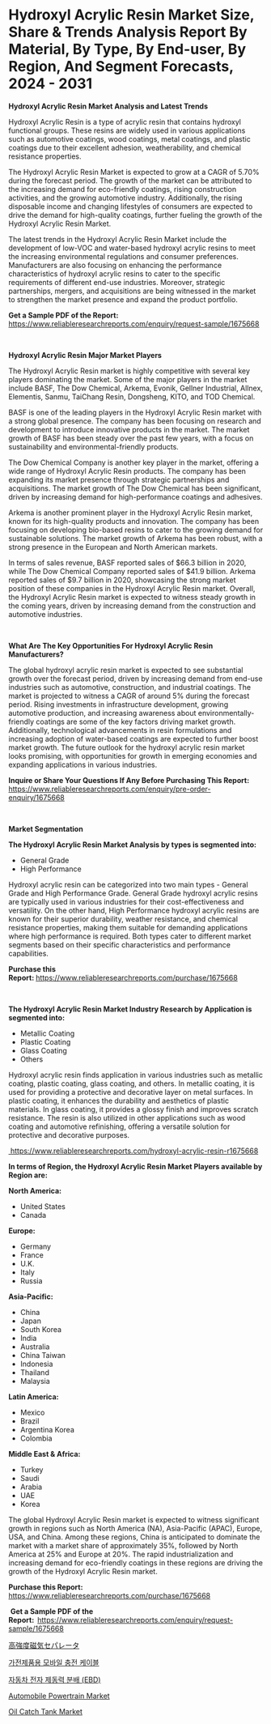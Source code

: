 <p><h1>Hydroxyl Acrylic Resin Market Size, Share & Trends Analysis Report By Material, By Type, By End-user, By Region, And Segment Forecasts, 2024 - 2031</h1></p><p><strong>Hydroxyl Acrylic Resin Market Analysis and Latest Trends</strong></p>
<p><p>Hydroxyl Acrylic Resin is a type of acrylic resin that contains hydroxyl functional groups. These resins are widely used in various applications such as automotive coatings, wood coatings, metal coatings, and plastic coatings due to their excellent adhesion, weatherability, and chemical resistance properties.</p><p>The Hydroxyl Acrylic Resin Market is expected to grow at a CAGR of 5.70% during the forecast period. The growth of the market can be attributed to the increasing demand for eco-friendly coatings, rising construction activities, and the growing automotive industry. Additionally, the rising disposable income and changing lifestyles of consumers are expected to drive the demand for high-quality coatings, further fueling the growth of the Hydroxyl Acrylic Resin Market.</p><p>The latest trends in the Hydroxyl Acrylic Resin Market include the development of low-VOC and water-based hydroxyl acrylic resins to meet the increasing environmental regulations and consumer preferences. Manufacturers are also focusing on enhancing the performance characteristics of hydroxyl acrylic resins to cater to the specific requirements of different end-use industries. Moreover, strategic partnerships, mergers, and acquisitions are being witnessed in the market to strengthen the market presence and expand the product portfolio.</p></p>
<p><strong>Get a Sample PDF of the Report:&nbsp;</strong> <a href="https://www.reliableresearchreports.com/enquiry/request-sample/1675668">https://www.reliableresearchreports.com/enquiry/request-sample/1675668</a></p>
<p>&nbsp;</p>
<p><strong>Hydroxyl Acrylic Resin Major Market Players</strong></p>
<p><p>The Hydroxyl Acrylic Resin market is highly competitive with several key players dominating the market. Some of the major players in the market include BASF, The Dow Chemical, Arkema, Evonik, Gellner Industrial, Allnex, Elementis, Sanmu, TaiChang Resin, Dongsheng, KITO, and TOD Chemical.</p><p>BASF is one of the leading players in the Hydroxyl Acrylic Resin market with a strong global presence. The company has been focusing on research and development to introduce innovative products in the market. The market growth of BASF has been steady over the past few years, with a focus on sustainability and environmental-friendly products.</p><p>The Dow Chemical Company is another key player in the market, offering a wide range of Hydroxyl Acrylic Resin products. The company has been expanding its market presence through strategic partnerships and acquisitions. The market growth of The Dow Chemical has been significant, driven by increasing demand for high-performance coatings and adhesives.</p><p>Arkema is another prominent player in the Hydroxyl Acrylic Resin market, known for its high-quality products and innovation. The company has been focusing on developing bio-based resins to cater to the growing demand for sustainable solutions. The market growth of Arkema has been robust, with a strong presence in the European and North American markets.</p><p>In terms of sales revenue, BASF reported sales of $66.3 billion in 2020, while The Dow Chemical Company reported sales of $41.9 billion. Arkema reported sales of $9.7 billion in 2020, showcasing the strong market position of these companies in the Hydroxyl Acrylic Resin market. Overall, the Hydroxyl Acrylic Resin market is expected to witness steady growth in the coming years, driven by increasing demand from the construction and automotive industries.</p></p>
<p>&nbsp;</p>
<p><strong>What Are The Key Opportunities For Hydroxyl Acrylic Resin Manufacturers?</strong></p>
<p><p>The global hydroxyl acrylic resin market is expected to see substantial growth over the forecast period, driven by increasing demand from end-use industries such as automotive, construction, and industrial coatings. The market is projected to witness a CAGR of around 5% during the forecast period. Rising investments in infrastructure development, growing automotive production, and increasing awareness about environmentally-friendly coatings are some of the key factors driving market growth. Additionally, technological advancements in resin formulations and increasing adoption of water-based coatings are expected to further boost market growth. The future outlook for the hydroxyl acrylic resin market looks promising, with opportunities for growth in emerging economies and expanding applications in various industries.</p></p>
<p><strong>Inquire or Share Your Questions If Any Before Purchasing This Report:</strong> <a href="https://www.reliableresearchreports.com/enquiry/pre-order-enquiry/1675668">https://www.reliableresearchreports.com/enquiry/pre-order-enquiry/1675668</a></p>
<p>&nbsp;</p>
<p><strong>Market Segmentation</strong></p>
<p><strong>The Hydroxyl Acrylic Resin Market Analysis by types is segmented into:</strong></p>
<p><ul><li>General Grade</li><li>High Performance</li></ul></p>
<p><p>Hydroxyl acrylic resin can be categorized into two main types - General Grade and High Performance Grade. General Grade hydroxyl acrylic resins are typically used in various industries for their cost-effectiveness and versatility. On the other hand, High Performance hydroxyl acrylic resins are known for their superior durability, weather resistance, and chemical resistance properties, making them suitable for demanding applications where high performance is required. Both types cater to different market segments based on their specific characteristics and performance capabilities.</p></p>
<p><strong>Purchase this Report:&nbsp;</strong><a href="https://www.reliableresearchreports.com/purchase/1675668">https://www.reliableresearchreports.com/purchase/1675668</a></p>
<p>&nbsp;</p>
<p><strong>The Hydroxyl Acrylic Resin Market Industry Research by Application is segmented into:</strong></p>
<p><ul><li>Metallic Coating</li><li>Plastic Coating</li><li>Glass Coating</li><li>Others</li></ul></p>
<p><p>Hydroxyl acrylic resin finds application in various industries such as metallic coating, plastic coating, glass coating, and others. In metallic coating, it is used for providing a protective and decorative layer on metal surfaces. In plastic coating, it enhances the durability and aesthetics of plastic materials. In glass coating, it provides a glossy finish and improves scratch resistance. The resin is also utilized in other applications such as wood coating and automotive refinishing, offering a versatile solution for protective and decorative purposes.</p></p>
<p><a href="https://www.reliableresearchreports.com/hydroxyl-acrylic-resin-r1675668">&nbsp;https://www.reliableresearchreports.com/hydroxyl-acrylic-resin-r1675668</a></p>
<p><strong>In terms of Region, the Hydroxyl Acrylic Resin Market Players available by Region are:</strong></p>
<p>
    <p> <strong> North America: </strong>
        <ul>
            <li>United States</li>
            <li>Canada</li>
        </ul>
        </p> 
    <p> <strong> Europe: </strong>
        <ul>
            <li>Germany</li>
            <li>France</li>
            <li>U.K.</li>
            <li>Italy</li>
            <li>Russia</li>
        </ul>
        </p> 
    <p> <strong> Asia-Pacific: </strong>
        <ul>
            <li>China</li>
            <li>Japan</li>
            <li>South Korea</li>
            <li>India</li>
            <li>Australia</li>
            <li>China Taiwan</li>
            <li>Indonesia</li>
            <li>Thailand</li>
            <li>Malaysia</li>
        </ul>
        </p> 
    <p> <strong> Latin America: </strong>
        <ul>
            <li>Mexico</li>
            <li>Brazil</li>
            <li>Argentina Korea</li>
            <li>Colombia</li>
        </ul>
        </p> 
    <p> <strong> Middle East & Africa: </strong>
        <ul>
            <li>Turkey</li>
            <li>Saudi</li>
            <li>Arabia</li>
            <li>UAE</li>
            <li>Korea</li>
        </ul>
    </p>
    </p>
<p><p>The global Hydroxyl Acrylic Resin market is expected to witness significant growth in regions such as North America (NA), Asia-Pacific (APAC), Europe, USA, and China. Among these regions, China is anticipated to dominate the market with a market share of approximately 35%, followed by North America at 25% and Europe at 20%. The rapid industrialization and increasing demand for eco-friendly coatings in these regions are driving the growth of the Hydroxyl Acrylic Resin market.</p></p>
<p><strong>Purchase this Report: </strong><a href="https://www.reliableresearchreports.com/purchase/1675668">https://www.reliableresearchreports.com/purchase/1675668</a></p>
<p>&nbsp;<strong>Get a Sample PDF of the Report:&nbsp;&nbsp;</strong><a href="https://www.reliableresearchreports.com/enquiry/request-sample/1675668">https://www.reliableresearchreports.com/enquiry/request-sample/1675668</a></p>
<p><strong></strong></p>
<p><p><a href="https://github.com/klon646/Market-Research-Report-List-1/blob/main/4478610128795.md">高強度磁気セパレータ</a></p><p><a href="https://medium.com/@kenyonjohns/%EC%86%8C%EB%B9%84%EC%9E%90-%EC%A0%84%EC%9E%90%EC%A0%9C%ED%92%88-%EC%8B%9C%EC%9E%A5%EC%9D%84-%EC%9C%84%ED%95%9C-%EB%AA%A8%EB%B0%94%EC%9D%BC-%EC%B6%A9%EC%A0%84-%EC%BC%80%EC%9D%B4%EB%B8%94%EC%97%90-%EB%8C%80%ED%95%9C-%EC%8B%AC%EC%B8%B5-%EC%A1%B0%EC%82%AC-%EB%8F%99%ED%96%A5-%EC%8B%9C%EC%9E%A5-%EC%84%B8%EB%B6%84%ED%99%94-%EA%B2%BD%EC%9F%81-%EB%B6%84%EC%84%9D-71b71c892a74">가전제품용 모바일 충전 케이블</a></p><p><a href="https://github.com/oajzkywllm460/Market-Research-Report-List-2/blob/main/5497119116224.md">자동차 전자 제동력 분배 (EBD)</a></p><p><a href="https://github.com/janetchuadff364/Market-Research-Report-List-1/blob/main/automobile-powertrain-market.md">Automobile Powertrain Market</a></p><p><a href="https://github.com/amirvaghari/Market-Research-Report-List-1/blob/main/oil-catch-tank-market.md">Oil Catch Tank Market</a></p></p>